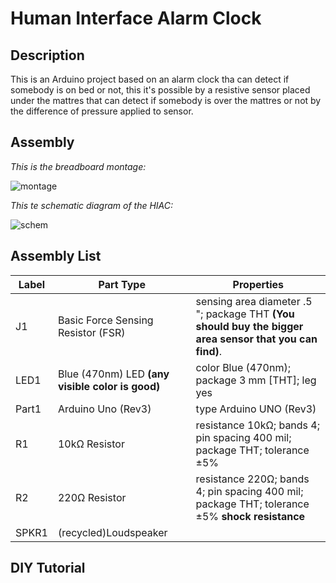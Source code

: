 # Human Interface Alarm Clock

## Description
This is an Arduino project based on an alarm clock tha can detect if somebody is on bed or not, this it's possible by
a resistive sensor placed under the mattres that can detect if somebody is over the mattres or not by the difference of pressure
applied to sensor.

## Assembly
*This is the breadboard montage:*

![montage](http://i.imgur.com/ZOWIJvt.png)


*This te schematic diagram of the HIAC:*

![schem](http://i.imgur.com/qiYQ4VD.png)



<h2>Assembly List</h2>
<table>

  <thead>
   <tr>
    <th>Label</th>
    <th>Part Type</th>
    <th>Properties</th>
    </tr>
  </thead>
  <tbody>
  <tr>
    <td>J1</td>
    <td>Basic Force Sensing Resistor (FSR)</td>
    <td class="props">sensing area diameter .5 "; package THT <strong>(You should buy the bigger area sensor that you can find)</strong>.</td>
</tr><tr>
    <td>LED1</td>
    <td>Blue (470nm) LED <strong>(any visible color is good)</strong></td>
    <td class="props">color Blue (470nm); package 3 mm [THT]; leg yes</td>
</tr><tr>
    <td>Part1</td>
    <td>Arduino Uno (Rev3)</td>
    <td class="props">type Arduino UNO (Rev3)</td>
</tr><tr>
    <td>R1</td>
    <td>10kΩ Resistor</td>
    <td class="props">resistance 10kΩ; bands 4; pin spacing 400 mil; package THT; tolerance ±5%</td>
</tr><tr>
    <td>R2</td>
    <td>220Ω Resistor</td>
    <td class="props">resistance 220Ω; bands 4; pin spacing 400 mil; package THT; tolerance ±5% <strong>shock resistance</strong></td>
</tr><tr>
    <td>SPKR1</td>
    <td>(recycled)Loudspeaker</td>
    <td class="props"></td>
</tr>
  </tbody>
</table>

## DIY Tutorial

